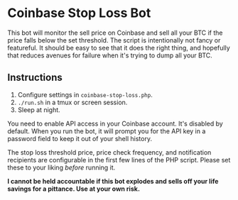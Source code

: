 # Coinbase Stop Loss Bot

This bot will monitor the sell price on Coinbase and sell all your BTC if the
price falls below the set threshold. The script is intentionally not fancy or
featureful. It should be easy to see that it does the right thing, and
hopefully that reduces avenues for failure when it's trying to dump all your
BTC.

## Instructions

1. Configure settings in `coinbase-stop-loss.php`.
2. `./run.sh` in a tmux or screen session.
3. Sleep at night.

You need to enable API access in your Coinbase account. It's disabled by
default. When you run the bot, it will prompt you for the API key in a password
field to keep it out of your shell history.

The stop loss threshold price, price check frequency, and notification
recipients are configurable in the first few lines of the PHP script. Please
set these to your liking *before* running it.

**I cannot be held accountable if this bot explodes and sells off your life
savings for a pittance. Use at your own risk.**
